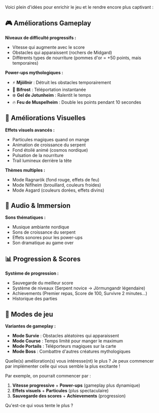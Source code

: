 Voici plein d'idées pour enrichir le jeu et le rendre encore plus captivant :

## 🎮 **Améliorations Gameplay**

**Niveaux de difficulté progressifs :**
- Vitesse qui augmente avec le score
- Obstacles qui apparaissent (rochers de Midgard)
- Différents types de nourriture (pommes d'or = +50 points, mais temporaires)

**Power-ups mythologiques :**
- ⚡ **Mjöllnir** : Détruit les obstacles temporairement
- 🌟 **Bifrost** : Téléportation instantanée
- ❄️ **Gel de Jotunheim** : Ralentit le temps
- 🔥 **Feu de Muspelheim** : Double les points pendant 10 secondes

## 🎨 **Améliorations Visuelles**

**Effets visuels avancés :**
- Particules magiques quand on mange
- Animation de croissance du serpent
- Fond étoilé animé (cosmos nordique)
- Pulsation de la nourriture
- Trail lumineux derrière la tête

**Thèmes multiples :**
- Mode Ragnarök (fond rouge, effets de feu)
- Mode Niflheim (brouillard, couleurs froides)
- Mode Asgard (couleurs dorées, effets divins)

## 🎵 **Audio & Immersion**

**Sons thématiques :**
- Musique ambiante nordique
- Sons de croissance du serpent
- Effets sonores pour les power-ups
- Son dramatique au game over

## 📊 **Progression & Scores**

**Système de progression :**
- Sauvegarde du meilleur score
- Système de niveaux (Serpent novice → Jörmungandr légendaire)
- Achievements (Premier repas, Score de 100, Survivre 2 minutes...)
- Historique des parties

## 🎯 **Modes de jeu**

**Variantes de gameplay :**
- **Mode Survie** : Obstacles aléatoires qui apparaissent
- **Mode Course** : Temps limité pour manger le maximum
- **Mode Portails** : Téléporteurs magiques sur la carte
- **Mode Boss** : Combattre d'autres créatures mythologiques

Quelle(s) amélioration(s) vous intéresse(nt) le plus ? Je peux commencer par implémenter celle qui vous semble la plus excitante !

Par exemple, on pourrait commencer par :
1. **Vitesse progressive** + **Power-ups** (gameplay plus dynamique)
2. **Effets visuels** + **Particules** (plus spectaculaire)
3. **Sauvegarde des scores** + **Achievements** (progression)

Qu'est-ce qui vous tente le plus ?